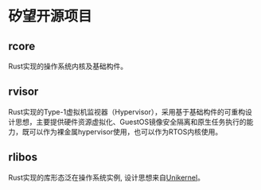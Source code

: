 # 矽望开源项目

## rcore

Rust实现的操作系统内核及基础构件。

## rvisor

Rust实现的Type-1虚拟机监视器（Hypervisor），采用基于基础构件的可重构设计思想，主要提供硬件资源虚拟化、GuestOS镜像安全隔离和原生任务执行的能力，既可以作为裸金属hypervisor使用，也可以作为RTOS内核使用。

## rlibos

Rust实现的库形态泛在操作系统实例, 设计思想来自[Unikernel](https://en.wikipedia.org/wiki/Unikernel)。
